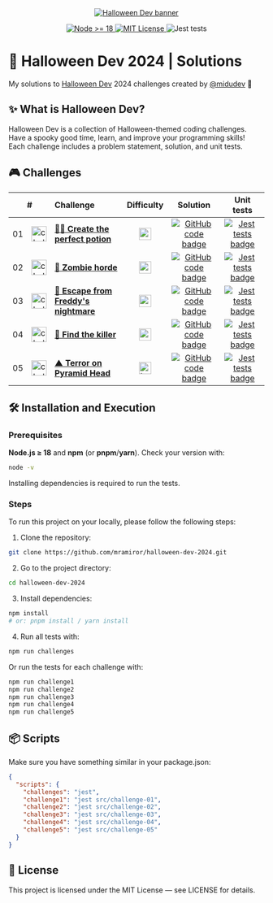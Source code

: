 <div align="center">
  <a href="https://halloween.dev/">
    <img src="https://github.com/user-attachments/assets/43355f8a-8373-48f7-925b-b689a667c7ce" alt="Halloween Dev banner" />
  </a>

  <p>
    <a href="#-installation-and-execution">
      <img src="https://img.shields.io/badge/Node-%E2%89%A5%2018-339933?logo=nodedotjs&logoColor=fff&style=flat-square" alt="Node >= 18" />
    </a>
    <a href="#-license">
      <img src="https://img.shields.io/badge/License-MIT-blue?style=flat-square" alt="MIT License" />
    </a>
    <img src="https://img.shields.io/badge/Tests-Jest-99424f?logo=jest&logoColor=fff&style=flat-square" alt="Jest tests" />
  </p>
</div>

# 🎃 Halloween Dev 2024 | Solutions

My solutions to [Halloween Dev](https://halloween.dev/) 2024 challenges created by [@midudev](https://github.com/midudev/) 👾

## ✨ What is Halloween Dev?

Halloween Dev is a collection of Halloween-themed coding challenges. Have a spooky good time, learn, and improve your programming skills!  
Each challenge includes a problem statement, solution, and unit tests.

## 🎮 Challenges

<table>
  <thead>
    <tr>
      <th align="center" colspan="2">#</th>
      <th align="left">Challenge</th>
      <th align="center">Difficulty</th>
      <th align="center">Solution</th>
      <th align="center">Unit tests</th>
    </tr>
  </thead>
  <tbody>
    <tr>
      <td align="center">01</td>
      <td align="center">
        <img src="https://github.com/user-attachments/assets/dcd58844-e32d-414f-aa5c-6057fde9d0d3" alt="challenge 01 icon" width="30" height="30" />
      </td>
      <td>
        <a href="/src/challenge-01/README.md"><strong>🧙‍♀️ Create the perfect potion</strong></a>
      </td>
      <td align="center">
        <img src="https://github.com/user-attachments/assets/9007c86f-e4e9-4deb-8ad1-4ba0531da86a" alt="easy" height="24" />
      </td>
      <td align="center">
        <a href="/src/challenge-01/index.js">
          <img src="https://img.shields.io/badge/Code-181717?logo=github&logoColor=fff&style=flat-square" alt="GitHub code badge" />
        </a>
      </td>
      <td align="center">
        <a href="/src/challenge-01/index.test.js">
          <img src="https://img.shields.io/badge/Tests-000000?logo=jest&logoColor=fff&style=flat-square" alt="Jest tests badge" />
        </a>
      </td>
    </tr>
    <tr>
      <td align="center">02</td>
      <td align="center">
        <img src="https://github.com/user-attachments/assets/08e187b8-f3c3-45cc-9de6-b05b8755c76c" alt="challenge 02 icon" width="30" height="30" />
      </td>
      <td>
        <a href="/src/challenge-02/README.md"><strong>🧟 Zombie horde</strong></a>
      </td>
      <td align="center">
        <img src="https://github.com/user-attachments/assets/9007c86f-e4e9-4deb-8ad1-4ba0531da86a" alt="easy" height="24" />
      </td>
      <td align="center">
        <a href="/src/challenge-02/index.js">
          <img src="https://img.shields.io/badge/Code-181717?logo=github&logoColor=fff&style=flat-square" alt="GitHub code badge" />
        </a>
      </td>
      <td align="center">
        <a href="/src/challenge-02/index.test.js">
          <img src="https://img.shields.io/badge/Tests-000000?logo=jest&logoColor=fff&style=flat-square" alt="Jest tests badge" />
        </a>
      </td>
    </tr>
    <tr>
      <td align="center">03</td>
      <td align="center">
        <img src="https://github.com/user-attachments/assets/4b82a400-6416-4863-b52f-69b01ee43530" alt="challenge 03 icon" width="30" height="30" />
      </td>
      <td>
        <a href="/src/challenge-03/README.md"><strong>🛌 Escape from Freddy's nightmare</strong></a>
      </td>
      <td align="center">
        <img src="https://github.com/user-attachments/assets/f00a613a-7dbb-42f5-a73d-0efd96ef7f5d" alt="normal" height="24" />
      </td>
      <td align="center">
        <a href="/src/challenge-03/index.js">
          <img src="https://img.shields.io/badge/Code-181717?logo=github&logoColor=fff&style=flat-square" alt="GitHub code badge" />
        </a>
      </td>
      <td align="center">
        <a href="/src/challenge-03/index.test.js">
          <img src="https://img.shields.io/badge/Tests-000000?logo=jest&logoColor=fff&style=flat-square" alt="Jest tests badge" />
        </a>
      </td>
    </tr>
    <tr>
      <td align="center">04</td>
      <td align="center">
        <img src="https://github.com/user-attachments/assets/db112439-3589-461d-af8d-a23ad1dd6813" alt="challenge 04 icon" width="30" height="30" />
      </td>
      <td>
        <a href="/src/challenge-04/README.md"><strong>🔪 Find the killer</strong></a>
      </td>
      <td align="center">
        <img src="https://github.com/user-attachments/assets/f00a613a-7dbb-42f5-a73d-0efd96ef7f5d" alt="normal" height="24" />
      </td>
      <td align="center">
        <a href="/src/challenge-04/index.js">
          <img src="https://img.shields.io/badge/Code-181717?logo=github&logoColor=fff&style=flat-square" alt="GitHub code badge" />
        </a>
      </td>
      <td align="center">
        <a href="/src/challenge-04/index.test.js">
          <img src="https://img.shields.io/badge/Tests-000000?logo=jest&logoColor=fff&style=flat-square" alt="Jest tests badge" />
        </a>
      </td>
    </tr>
    <tr>
      <td align="center">05</td>
      <td align="center">
        <img src="https://github.com/user-attachments/assets/a8dc0b7c-73a0-40a3-bc03-b9a218d0b1bc" alt="challenge 05 icon" width="30" height="30" />
      </td>
      <td>
        <a href="/src/challenge-05/README.md"><strong>▲ Terror on Pyramid Head</strong></a>
      </td>
      <td align="center">
        <img src="https://github.com/user-attachments/assets/3b1fd41b-9878-40be-95ee-6077e8de28ae" alt="hard" height="24" />
      </td>
      <td align="center">
        <a href="/src/challenge-05/index.js">
          <img src="https://img.shields.io/badge/Code-181717?logo=github&logoColor=fff&style=flat-square" alt="GitHub code badge" />
        </a>
      </td>
      <td align="center">
        <a href="/src/challenge-05/index.test.js">
          <img src="https://img.shields.io/badge/Tests-000000?logo=jest&logoColor=fff&style=flat-square" alt="Jest tests badge" />
        </a>
      </td>
    </tr>
  </tbody>
</table>


## 🛠️ Installation and Execution

### Prerequisites
**Node.js ≥ 18** and **npm** (or **pnpm**/**yarn**). Check your version with:
  ```bash
  node -v
  ```
Installing dependencies is required to run the tests.

### Steps
To run this project on your locally, please follow the following steps:

1. Clone the repository:

```bash
git clone https://github.com/mramiror/halloween-dev-2024.git
```

2. Go to the project directory:

```bash
cd halloween-dev-2024
```

3. Install dependencies:

```bash
npm install
# or: pnpm install / yarn install
```

4. Run all tests with:

```bash
npm run challenges
```

Or run the tests for each challenge with:

```bash
npm run challenge1
npm run challenge2
npm run challenge3
npm run challenge4
npm run challenge5
```

## 📦 Scripts

Make sure you have something similar in your package.json:

```json
{
  "scripts": {
    "challenges": "jest",
    "challenge1": "jest src/challenge-01",
    "challenge2": "jest src/challenge-02",
    "challenge3": "jest src/challenge-03",
    "challenge4": "jest src/challenge-04",
    "challenge5": "jest src/challenge-05"
  }
}
```

## 📝 License

This project is licensed under the MIT License — see LICENSE for details.
